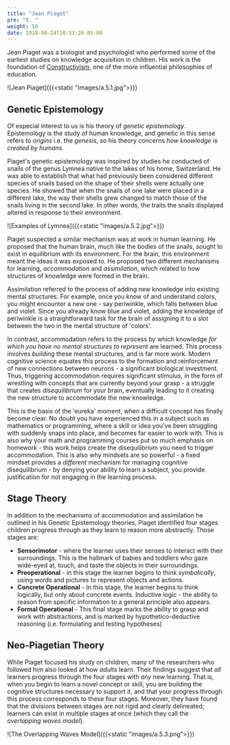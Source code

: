 ```yaml
---
title: "Jean Piaget"
pre: "5. "
weight: 50
date: 2018-08-24T10:53:26-05:00
---
```


Jean Piaget was a biologist and psychologist who performed some of the earliest studies on knowledge acquisition in children.  His work is the foundation of [Constructivism](https://en.wikipedia.org/wiki/Constructivism_(philosophy_of_education)), one of the more influential philosophies of education.

![Jean Piaget]({{<static "images/a.5.1.jpg">}})

## Genetic Epistemology
Of especial interest to us is his theory of _genetic epistemology_.  Epistemology is the study of human knowledge, and genetic in this sense refers to _origins_ i.e. the _genesis_, so his theory concerns _how knowledge is created by humans_.

Piaget's genetic epistemology was inspired by studies he conducted of snails of the genus Lymnea native to the lakes of his home, Switzerland.  He was able to establish that what had previously been considered different species of snails based on the shape of their shells were actually one species.  He showed that when the snails of one lake were placed in a different lake, the way their shells grew changed to match those of the snails living in the second lake.  In other words, the traits the snails displayed altered in response to their environment.

![Examples of Lymnea]({{<static "images/a.5.2.jpg">}})

Piaget suspected a similar mechanism was at work in human learning.  He proposed that the human brain, much like the bodies of the snails, sought to exist in equilibrium with its environment.  For the brain, this environment meant the ideas it was exposed to.  He proposed two different mechanisms for learning, _accommodation_ and _assimilation_, which related to how structures of knowledge were formed in the brain.  

Assimilation referred to the process of adding new knowledge into existing mental structures.  For example, once you know of and understand colors, you might encounter a new one - say periwinkle, which falls between blue and violet.  Since you already know blue and violet, adding the knowledge of periwinkle is a straightforward task for the brain of assigning it to a slot between the two in the mental structure of 'colors'.  

In contrast, accommodation refers to the process by which knowledge _for which you have no mental structures to represent_ are learned. This process involves _building_ these mental structures, and is far more work.  Modern cognitive science equates this process to the formation and reinforcement of new connections between neurons - a significant biological investment. Thus, triggering accommodation requires significant stimulus, in the form of wrestling with concepts that are currently beyond your grasp - a struggle that creates _disequilibrium_ for your brain, eventually leading to it creating the new structure to accommodate the new knowledge.

This is the basis of the 'eureka' moment, when a difficult concept has finally become clear.  No doubt you have experienced this in a subject such as mathematics or programming, where a skill or idea you've been struggling with suddenly snaps into place, and becomes far easier to work with.  This is also why your math and programming courses put so much emphasis on homework - this work helps create the disequilibrium you need to trigger accommodation.  This is also why mindsets are so powerful - a fixed mindset provides a _different_ mechanism for managing cognitive disequilibrium - by denying your ability to learn a subject, you provide justification for not engaging in the learning process.

## Stage Theory
In addition to the mechanisms of accommodation and assimilation he outlined in his Genetic Epistemology theories, Piaget identified four stages children progress through as they learn to reason more abstractly.  Those stages are:

* **Sensorimotor** - where the learner uses their senses to interact with their surroundings.  This is the hallmark of babies and toddlers who gaze wide-eyed at, touch, and taste the objects in their surroundings.
* **Preoperational** - in this stage the learner begins to think _symbolically_, using words and pictures to represent objects and actions.
* **Concrete Operational** - In this stage, the learner begins to think logically, but only about concrete events.  Inductive logic - the ability to reason from specific information to a general principle also appears.
* **Formal Operational** - This final stage marks the ability to grasp and work with abstractions, and is marked by hypothetico-deductive reasoning (i.e. formulating and testing hypotheses)

## Neo-Piagetian Theory
While Piaget focused his study on children, many of the researchers who followed him also looked at how _adults_ learn.  Their findings suggest that _all_ learners progress through the four stages with _any_ new learning.  That is, when you begin to learn a novel concept or skill, you are building the cognitive structures necessary to support it, and that your progress through this process corresponds to these four stages.  Moreover, they have found that the divisions between stages are not rigid and clearly delineated; learners can exist in multiple stages at once (which they call the _overlapping waves model_).

![The Overlapping Waves Model]({{<static "images/a.5.3.png">}})
